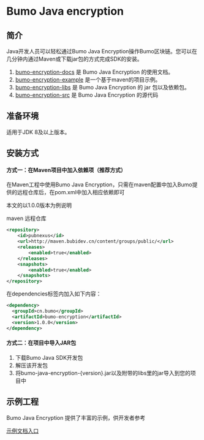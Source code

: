 # Bumo Java encryption

## 简介
Java开发人员可以轻松通过Bumo Java Encryption操作Bumo区块链。您可以在几分钟内通过Maven或下载jar包的方式完成SDK的安装。

1. [bumo-encryption-docs](/bumo-encryption-docs) 是 Bumo Java Encryption 的使用文档。
2. [bumo-encryption-example](/bumo-encryption-example) 是一个基于maven的项目示例。
3. [bumo-encryption-libs](/bumo-encryption-libs)  是 Bumo Java Encryption 的 jar 包以及依赖包。
4. [bumo-encryption-src](/bumo-encryption-src)  是 Bumo Java Encryption 的源代码

## 准备环境

适用于JDK 8及以上版本。

## 安装方式

#### 方式一：在Maven项目中加入依赖项（推荐方式）
在Maven工程中使用Bumo Java Encryption，只需在maven配置中加入Bumo提供的远程仓库后，在pom.xml中加入相应依赖即可

本文的以1.0.0版本为例说明

maven 远程仓库
``` xml
<repository>
    <id>pubnexus</id>                
    <url>http://maven.bubidev.cn/content/groups/public/</url>
    <releases>
        <enabled>true</enabled>
    </releases>
    <snapshots>
        <enabled>true</enabled>
    </snapshots>
</repository>
```
在dependencies标签内加入如下内容：
``` xml
<dependency>
  <groupId>cn.bumo</groupId>
  <artifactId>bumo-encryption</artifactId>
  <version>1.0.0</version>
</dependency>
```
#### 方式二：在项目中导入JAR包
1. 下载Bumo Java SDK开发包
2. 解压该开发包
3. 将bumo-java-encryption-{version}.jar以及附带的libs里的jar导入到您的项目中

## 示例工程
Bumo Java Encryption 提供了丰富的示例，供开发者参考

[示例文档入口](/bumo-encryption-docs)
